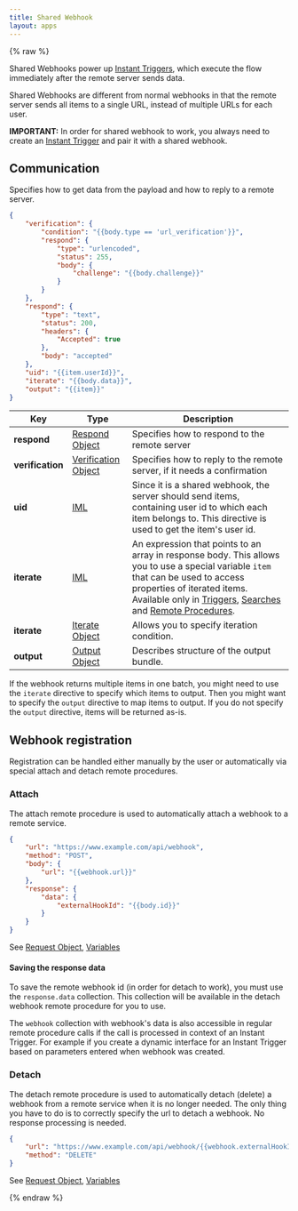 ```yaml
---
title: Shared Webhook
layout: apps
---
```


{% raw %}

Shared Webhooks power up [Instant Triggers](instant-triggers.html), which execute the flow immediately after the remote server sends data.

Shared Webhooks are different from normal webhooks in that the remote server sends all items to a single URL, instead of multiple URLs for each user.

**IMPORTANT:** In order for shared webhook to work, you always need to create an [Instant Trigger](instant-triggers.html) and pair it with a shared webhook.

## Communication

Specifies how to get data from the payload and how to reply to a remote server.

```json
{
    "verification": {
        "condition": "{{body.type == 'url_verification'}}",
        "respond": {
            "type": "urlencoded",
            "status": 255,
            "body": {
                "challenge": "{{body.challenge}}"
            }
        }
    },
    "respond": {
        "type": "text",
        "status": 200,
        "headers": {
            "Accepted": true
        },
        "body": "accepted"
    },
    "uid": "{{item.userId}}",
    "iterate": "{{body.data}}",
    "output": "{{item}}"
}
```

Key | Type | Description
--- | --- | ---
**respond** | [Respond Object](respond-object.html) | Specifies how to respond to the remote server
**verification** | [Verification Object](verification-object.html) | Specifies how to reply to the remote server, if it needs a confirmation
**uid** | [IML](iml.html) | Since it is a shared webhook, the server should send items, containing user id to which each item belongs to. This directive is used to get the item's user id.
**iterate** | [IML](iml.html) | An expression that points to an array in response body. This allows you to use a special variable `item` that can be used to access properties of iterated items. Available only in [Triggers](triggers.html), [Searches](searches.html) and [Remote Procedures](rpc.html).
**iterate** | [Iterate Object](iterate-object.html) | Allows you to specify iteration condition.
**output** | [Output Object](output-object.html) | Describes structure of the output bundle.


If the webhook returns multiple items in one batch, you might need to use the `iterate` directive to specify which items to output. Then you might want to specify the `output` directive to map items to output. If you do not specify the `output` directive, items will be returned as-is.

## Webhook registration

Registration can be handled either manually by the user or automatically via special attach and detach remote procedures.

### Attach

The attach remote procedure is used to automatically attach a webhook to a remote service.

```json
{
    "url": "https://www.example.com/api/webhook",
    "method": "POST",
    "body": {
        "url": "{{webhook.url}}"
    },
    "response": {
        "data": {
            "externalHookId": "{{body.id}}"
        }
    }
}
```

See [Request Object](request-object.html), [Variables](variables.html)

#### Saving the response data

To save the remote webhook id (in order for detach to work), you must use the `response.data` collection. This collection will be available in the detach webhook remote procedure for you to use.

The `webhook` collection with webhook's data is also accessible in regular remote procedure calls if the call is processed in context of an Instant Trigger. For example if you create a dynamic interface for an Instant Trigger based on parameters entered when webhook was created.

### Detach

The detach remote procedure is used to automatically detach (delete) a webhook from a remote service when it is no longer needed. The only thing you have to do is to correctly specify the url to detach a webhook. No response processing is needed.

```json
{
    "url": "https://www.example.com/api/webhook/{{webhook.externalHookId}}",
    "method": "DELETE"
}
```

See [Request Object](request-object.html), [Variables](variables.html)

{% endraw %}
